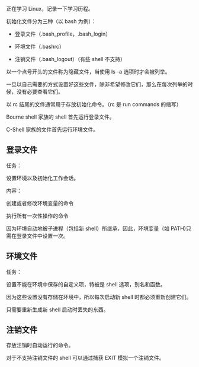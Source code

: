 正在学习 Linux，记录一下学习历程。

初始化文件分为三种（以 bash 为例）：

- 登录文件（.bash_profile，.bash_login）

- 环境文件（.bashrc）

- 注销文件（.bash_logout）（有些 shell 不支持）

以一个点号开头的文件称为隐藏文件，当使用 ls -a 选项时才会被列举。

一旦以自己需要的方式设置好这些文件，除非希望修改它们，那么在每次列举的时候，没有必要查看它们。

以 rc 结尾的文件通常用于存放初始化命令。（rc 是 run commands 的缩写）

Bourne shell 家族的 shell 首先运行登录文件。

C-Shell 家族的文件首先运行环境文件。

## 登录文件

任务：

设置环境以及初始化工作会话。

内容：

创建或者修改环境变量的命令

执行所有一次性操作的命令

因为环境自动地被子进程（包括新 shell）所继承，因此，环境变量（如 PATH)只需在登录文件中设置一次。

## 环境文件

任务：

设置不能在环境中保存的自定义项，特被是 shell 选项，别名和函数。

因为这些设置没有存储在环境中，所以每次启动新 shell 时都必须重新创建它们。

只需要重新生成新 shell 启动时丢失的东西。

## 注销文件

存放注销时自动运行的命令。

对于不支持注销文件的 shell 可以通过捕获 EXIT 模拟一个注销文件。
